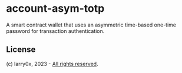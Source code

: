 # account-asym-totp

A smart contract wallet that uses an asymmetric time-based one-time password for transaction authentication.

## License

(c) larry0x, 2023 - [All rights reserved](../../../LICENSE).
